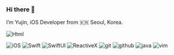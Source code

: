 ### Hi there 👋

I’m Yujin, iOS Developer from 🇰🇷 Seoul, Korea.

<img alt="Html" src ="ttp://www.w3.org/2000/svg"/>

<p>
  <img alt="iOS" src="https://img.shields.io/badge/-F0000?style=flat-square&logo=iOS&logoColor=white" />
  <img alt="Swift" src="https://img.shields.io/badge/Swift-F05138?style=flat-square&logo=swift&logoColor=white" />
  <img alt="SwiftUI" src="https://img.shields.io/badge/Swift-F0185FF?style=flat-square&logo=swift&logoColor=white" />
  <img alt="ReactiveX" src="https://img.shields.io/badge/-RxSwift-B7178C?style=flat-square&logo=reactivex&logoColor=white" />
  
  <img alt="git" src="https://img.shields.io/badge/-Git-F05032?style=flat-square&logo=git&logoColor=white" />
  <img alt="github" src="https://img.shields.io/badge/GitHub-181717?style=flat-square&logoGitHub&logoColor=white" />
  <img alt="java" src="https://img.shields.io/badge/java-F007396?style=flat-square&java&logoColor=white" />
  <img alt="vim" src="https://img.shields.io/badge/vim-F019733?style=flat-square&vim&logoColor=white" />

</p>
  <!--
**eujin811/eujin811** is a ✨ _special_ ✨ repository because its `README.md` (this file) appears on your GitHub profile.

Here are some ideas to get you started:

- 🔭 I’m currently working on ...
- 🌱 I’m currently learning ...
- 👯 I’m looking to collaborate on ...
- 🤔 I’m looking for help with ...
- 💬 Ask me about ...
- 📫 How to reach me: ...
- 😄 Pronouns: ...
- ⚡ Fun fact: ...
-->
